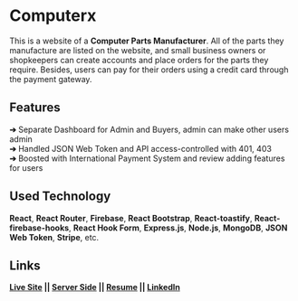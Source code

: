 # Computerx
This is a website of a **Computer Parts Manufacturer**. All of the parts they manufacture are listed on the website, and small business owners or shopkeepers can create accounts and place orders for the parts they require. Besides,  users can pay for their orders using a credit card through the payment gateway.

##  Features

**➔** Separate Dashboard for Admin and Buyers, admin can make other users admin  
**➔** Handled JSON Web Token and API access-controlled with 401, 403  
**➔** Boosted with International Payment System and review adding features for users

## Used Technology

**React**, **React Router**, **Firebase**, **React Bootstrap**, **React-toastify**, **React-firebase-hooks**,  **React Hook Form**, **Express.js**, **Node.js**, **MongoDB**,  **JSON Web Token**, **Stripe**, etc.

## Links

**[Live Site](https://computerx-zero.web.app/)
 || [Server Side](https://github.com/azizurrahman-zero/computerx_server-side)
 || [Resume](https://drive.google.com/file/d/1XeazEHtsgT1nkpOtzRtG1AOU1zGfQ5bO/view?usp=sharing)
 || [LinkedIn](https://www.linkedin.com/in/azizurrahman-zero/)**
